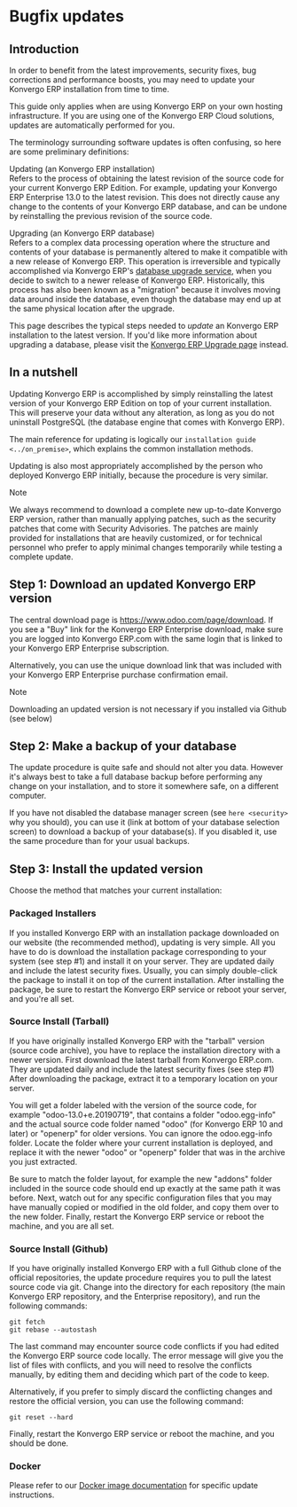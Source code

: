 # Bugfix updates

## Introduction

In order to benefit from the latest improvements, security fixes, bug
corrections and performance boosts, you may need to update your Konvergo ERP
installation from time to time.

This guide only applies when are using Konvergo ERP on your own hosting
infrastructure. If you are using one of the Konvergo ERP Cloud solutions,
updates are automatically performed for you.

The terminology surrounding software updates is often confusing, so here
are some preliminary definitions:

Updating (an Konvergo ERP installation)  
Refers to the process of obtaining the latest revision of the source
code for your current Konvergo ERP Edition. For example, updating your Konvergo ERP
Enterprise 13.0 to the latest revision. This does not directly cause any
change to the contents of your Konvergo ERP database, and can be undone by
reinstalling the previous revision of the source code.

Upgrading (an Konvergo ERP database)  
Refers to a complex data processing operation where the structure and
contents of your database is permanently altered to make it compatible
with a new release of Konvergo ERP. This operation is irreversible and typically
accomplished via Konvergo ERP's [database upgrade
service](https://upgrade.odoo.com), when you decide to switch to a newer
release of Konvergo ERP. Historically, this process has also been known as a
"migration" because it involves moving data around inside the database,
even though the database may end up at the same physical location after
the upgrade.

This page describes the typical steps needed to *update* an Konvergo ERP
installation to the latest version. If you'd like more information about
upgrading a database, please visit the [Konvergo ERP Upgrade
page](https://upgrade.odoo.com) instead.

## In a nutshell

Updating Konvergo ERP is accomplished by simply reinstalling the latest version
of your Konvergo ERP Edition on top of your current installation. This will
preserve your data without any alteration, as long as you do not
uninstall PostgreSQL (the database engine that comes with Konvergo ERP).

The main reference for updating is logically our
`installation guide <../on_premise>`, which explains the common
installation methods.

Updating is also most appropriately accomplished by the person who
deployed Konvergo ERP initially, because the procedure is very similar.

> [!NOTE]
> We always recommend to download a complete new up-to-date Konvergo ERP
> version, rather than manually applying patches, such as the security
> patches that come with Security Advisories. The patches are mainly
> provided for installations that are heavily customized, or for
> technical personnel who prefer to apply minimal changes temporarily
> while testing a complete update.

## Step 1: Download an updated Konvergo ERP version

The central download page is <https://www.odoo.com/page/download>. If
you see a "Buy" link for the Konvergo ERP Enterprise download, make sure you are
logged into Konvergo ERP.com with the same login that is linked to your Konvergo ERP
Enterprise subscription.

Alternatively, you can use the unique download link that was included
with your Konvergo ERP Enterprise purchase confirmation email.

> [!NOTE]
> Downloading an updated version is not necessary if you installed via
> Github (see below)

## Step 2: Make a backup of your database

The update procedure is quite safe and should not alter you data.
However it's always best to take a full database backup before
performing any change on your installation, and to store it somewhere
safe, on a different computer.

If you have not disabled the database manager screen (see
`here <security>` why you should), you can use it (link at bottom of
your database selection screen) to download a backup of your
database(s). If you disabled it, use the same procedure than for your
usual backups.

## Step 3: Install the updated version

Choose the method that matches your current installation:

### Packaged Installers

If you installed Konvergo ERP with an installation package downloaded on our
website (the recommended method), updating is very simple. All you have
to do is download the installation package corresponding to your system
(see step \#1) and install it on your server. They are updated daily and
include the latest security fixes. Usually, you can simply double-click
the package to install it on top of the current installation. After
installing the package, be sure to restart the Konvergo ERP service or reboot
your server, and you're all set.

### Source Install (Tarball)

If you have originally installed Konvergo ERP with the "tarball" version (source
code archive), you have to replace the installation directory with a
newer version. First download the latest tarball from Konvergo ERP.com. They are
updated daily and include the latest security fixes (see step \#1) After
downloading the package, extract it to a temporary location on your
server.

You will get a folder labeled with the version of the source code, for
example "odoo-13.0+e.20190719", that contains a folder "odoo.egg-info"
and the actual source code folder named "odoo" (for Konvergo ERP 10 and later)
or "openerp" for older versions. You can ignore the odoo.egg-info
folder. Locate the folder where your current installation is deployed,
and replace it with the newer "odoo" or "openerp" folder that was in the
archive you just extracted.

Be sure to match the folder layout, for example the new "addons" folder
included in the source code should end up exactly at the same path it
was before. Next, watch out for any specific configuration files that
you may have manually copied or modified in the old folder, and copy
them over to the new folder. Finally, restart the Konvergo ERP service or reboot
the machine, and you are all set.

### Source Install (Github)

If you have originally installed Konvergo ERP with a full Github clone of the
official repositories, the update procedure requires you to pull the
latest source code via git. Change into the directory for each
repository (the main Konvergo ERP repository, and the Enterprise repository),
and run the following commands:

    git fetch
    git rebase --autostash

The last command may encounter source code conflicts if you had edited
the Konvergo ERP source code locally. The error message will give you the list
of files with conflicts, and you will need to resolve the conflicts
manually, by editing them and deciding which part of the code to keep.

Alternatively, if you prefer to simply discard the conflicting changes
and restore the official version, you can use the following command:

    git reset --hard

Finally, restart the Konvergo ERP service or reboot the machine, and you should
be done.

### Docker

Please refer to our [Docker image
documentation](https://hub.docker.com/_/odoo/) for specific update
instructions.
